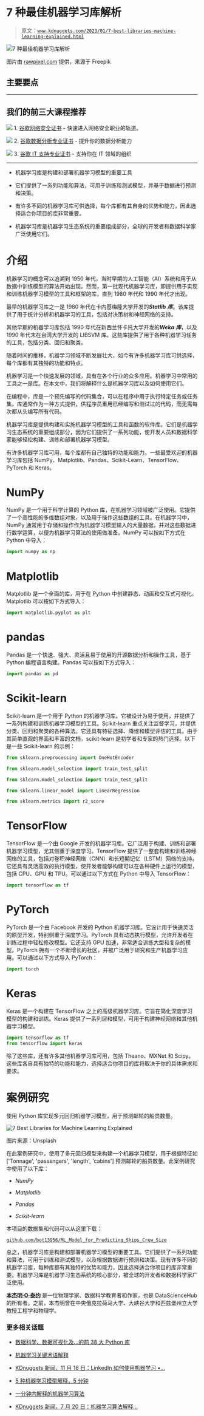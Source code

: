 # 7 种最佳机器学习库解析

> 原文：[`www.kdnuggets.com/2023/01/7-best-libraries-machine-learning-explained.html`](https://www.kdnuggets.com/2023/01/7-best-libraries-machine-learning-explained.html)

![7 种最佳机器学习库解析](img/f5c7920da06d0ca5a874e5557e0ed223.png)

图片由 [rawpixel.com](https://www.freepik.com/free-photo/ai-technology-brain-background-digital-transformation-concept_17164388.htm#query=machine%20learning&position=4&from_view=search&track=sph) 提供，来源于 Freepik

## 主要要点

* * *

## 我们的前三大课程推荐

![](img/0244c01ba9267c002ef39d4907e0b8fb.png) 1\. [谷歌网络安全证书](https://www.kdnuggets.com/google-cybersecurity) - 快速进入网络安全职业的轨道。

![](img/e225c49c3c91745821c8c0368bf04711.png) 2\. [谷歌数据分析专业证书](https://www.kdnuggets.com/google-data-analytics) - 提升你的数据分析能力

![](img/0244c01ba9267c002ef39d4907e0b8fb.png) 3\. [谷歌 IT 支持专业证书](https://www.kdnuggets.com/google-itsupport) - 支持你在 IT 领域的组织

* * *

+   机器学习库是构建和部署机器学习模型的重要工具

+   它们提供了一系列功能和算法，可用于训练和测试模型，并基于数据进行预测和决策。

+   有许多不同的机器学习库可供选择，每个库都有其自身的优势和能力，因此选择适合你项目的库非常重要。

+   机器学习库是机器学习生态系统的重要组成部分，全球的开发者和数据科学家广泛使用它们。

# 介绍

机器学习的概念可以追溯到 1950 年代，当时早期的人工智能（AI）系统和用于从数据中训练模型的算法开始出现。然而，第一批现代机器学习库，即提供用于实现和训练机器学习模型的工具和框架的库，直到 1980 年代和 1990 年代才出现。

最早的机器学习库之一是 1980 年代在卡内基梅隆大学开发的***Statlib*** ***库***。该库提供了用于统计分析和机器学习的工具，包括对决策树和神经网络的支持。

其他早期的机器学习库包括 1990 年代在新西兰怀卡托大学开发的***Weka*** ***库***，以及 1990 年代末在台湾大学开发的 LIBSVM 库。这些库提供了用于各种机器学习任务的工具，包括分类、回归和聚类。

随着时间的推移，机器学习领域不断发展壮大，如今有许多机器学习库可供选择，每个库都有其独特的功能和特点。

机器学习是一个快速发展的领域，具有在各个行业的众多应用。机器学习中常用的工具之一是库。在本文中，我们将解释什么是机器学习库以及如何使用它们。

在编程中，库是一个预先编写的代码集合，可以在程序中用于执行特定任务或任务集。库通常作为一种方式提供，供程序员重用已经编写和测试过的代码，而无需每次都从头编写所有代码。

机器学习库是提供构建和实施机器学习模型的工具和函数的软件库。它们是机器学习生态系统的重要组成部分，因为它们提供了一系列功能，使开发人员和数据科学家能够轻松构建、训练和部署机器学习模型。

有许多机器学习库可用，每个库都有自己独特的功能和能力。一些最受欢迎的机器学习库包括 NumPy、Matplotlib、Pandas、Scikit-Learn、TensorFlow、PyTorch 和 Keras。

# NumPy

NumPy 是一个用于科学计算的 Python 库，在机器学习领域被广泛使用。它提供了一个高性能的多维数组对象，以及用于操作这些数组的工具。在机器学习中，NumPy 通常用于存储和操作作为机器学习模型输入的大量数据，并对这些数据进行数学运算，以便为机器学习算法的使用做准备。NumPy 可以按如下方式在 Python 中导入：

```py
import numpy as np
```

# Matplotlib

Matplotlib 是一个全面的库，用于在 Python 中创建静态、动画和交互式可视化。Matplotlib 可以按如下方式导入：

```py
import matplotlib.pyplot as plt
```

# pandas

Pandas 是一个快速、强大、灵活且易于使用的开源数据分析和操作工具，基于 Python 编程语言构建。Pandas 可以按如下方式导入：

```py
import pandas as pd
```

# Scikit-learn

Scikit-learn 是一个用于 Python 的机器学习库。它被设计为易于使用，并提供了一系列构建和训练机器学习模型的工具。Scikit-learn 重点关注监督学习，并提供分类、回归和聚类的各种算法。它还具有特征选择、降维和模型评估的工具。由于其简单直观的界面和丰富的文档，scikit-learn 是初学者和专家的热门选择。以下是一些 Scikit-learn 的示例：

```py
from sklearn.preprocessing import OneHotEncoder

from sklearn.model_selection import train_test_split

from sklearn.model_selection import train_test_split

from sklearn.linear_model import LinearRegression

from sklearn.metrics import r2_score
```

# TensorFlow

TensorFlow 是一个由 Google 开发的机器学习库。它广泛用于构建、训练和部署机器学习模型，尤其侧重于深度学习。TensorFlow 提供了一整套构建和训练神经网络的工具，包括对卷积神经网络（CNN）和长短期记忆（LSTM）网络的支持。它还具有灵活高效的执行模型，使开发者能够构建可以在各种硬件上运行的模型，包括 CPU、GPU 和 TPU。可以通过以下方式在 Python 中导入 TensorFlow：

```py
import tensorflow as tf
```

# PyTorch

PyTorch 是一个由 Facebook 开发的 Python 机器学习库。它设计用于快速灵活的原型开发，特别侧重于深度学习。PyTorch 具有动态执行模型，允许开发者在训练过程中轻松修改模型。它还支持 GPU 加速，非常适合训练大型和复杂的模型。PyTorch 拥有一个不断增长的社区，并被广泛用于研究和生产机器学习应用。可以通过以下方式导入 PyTorch：

```py
import torch
```

# Keras

Keras 是一个构建在 TensorFlow 之上的高级机器学习库。它旨在简化深度学习模型的构建和训练。Keras 提供了一系列层和模型，可用于构建神经网络和其他机器学习模型。

```py
import tensorflow as tf
from tensorflow import keras 
```

除了这些库，还有许多其他机器学习库可用，包括 Theano、MXNet 和 Scipy。这些库各自具有独特的功能和能力，选择适合你项目的库将取决于你的具体需求和要求。

# 案例研究

使用 Python 库实现多元回归机器学习模型，用于预测邮轮的船员数量。

![7 Best Libraries for Machine Learning Explained](img/844ec33b9b7e4dba2af762db8241e359.png)

图片来源：Unsplash

在此案例研究中，使用了多元回归模型来构建一个机器学习模型，用于根据特征如 ['Tonnage', 'passengers', 'length', 'cabins'] 预测邮轮的船员数量。此案例研究中使用了以下库：

+   *NumPy*

+   *Matplotlib*

+   *Pandas*

+   *Scikit-learn*

本项目的数据集和代码可以从这里下载：

[`github.com/bot13956/ML_Model_for_Predicting_Ships_Crew_Size`](https://github.com/bot13956/ML_Model_for_Predicting_Ships_Crew_Size)

总之，机器学习库是构建和部署机器学习模型的重要工具。它们提供了一系列功能和算法，可用于训练和测试模型，以及根据数据进行预测和决策。现有许多不同的机器学习库，每种库都有其独特的优势和能力，因此选择适合你项目的库非常重要。机器学习库是机器学习生态系统的核心部分，被全球的开发者和数据科学家广泛使用。

**[本杰明·O·泰约](https://www.linkedin.com/in/benjamin-o-tayo-ph-d-a2717511/)** 是一位物理学家、数据科学教育者和作家，也是 DataScienceHub 的所有者。之前，本杰明曾在中央俄克拉荷马大学、大峡谷大学和匹兹堡州立大学教授工程学和物理学。

### 更多相关话题

+   [数据科学、数据可视化及…的前 38 大 Python 库](https://www.kdnuggets.com/2020/11/top-python-libraries-data-science-data-visualization-machine-learning.html)

+   [机器学习关键术语解释](https://www.kdnuggets.com/2016/05/machine-learning-key-terms-explained.html)

+   [KDnuggets 新闻，11 月 16 日：LinkedIn 如何使用机器学习 •…](https://www.kdnuggets.com/2022/n45.html)

+   [5 种机器学习模型解释，5 分钟](https://www.kdnuggets.com/5-machine-learning-models-explained-in-5-minutes)

+   [一分钟内解释的机器学习算法](https://www.kdnuggets.com/2022/07/machine-learning-algorithms-explained-less-1-minute.html)

+   [KDnuggets 新闻，7 月 20 日：机器学习算法解释…](https://www.kdnuggets.com/2022/n29.html)
